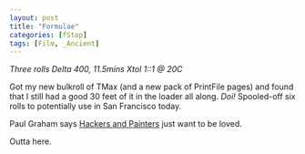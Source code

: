 ```yaml
---
layout: post
title: "Formulae"
categories: [fStop]
tags: [Film, _Ancient]
---
```

<i>Three rolls Delta 400, 11.5mins Xtol 1::1 @ 20C</i>

Got my new bulkroll of TMax (and a new pack of PrintFile pages) and found that I still had a good 30 feet of it in the loader all along. <i>Doi!</i> Spooled-off six rolls to potentially use in San Francisco today.

Paul Graham says <a title="Hackers and Painters" href="http://www.paulgraham.com/hp.html">Hackers and Painters</a> just want to be loved.

Outta here.
